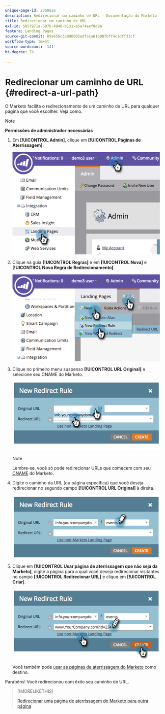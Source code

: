 ```yaml
---
unique-page-id: 2359826
description: Redirecionar um caminho de URL - Documentação do Marketo - Documentação do produto
title: Redirecionar um caminho de URL
exl-id: 5857971a-507b-4946-b131-a5a74eef0d9a
feature: Landing Pages
source-git-commit: 09a656c3a0d0002edfa1a61b987bff4c1dff33cf
workflow-type: tm+mt
source-wordcount: '141'
ht-degree: 7%

---
```


# Redirecionar um caminho de URL {#redirect-a-url-path}

O Marketo facilita o redirecionamento de um caminho de URL para qualquer página que você escolher. Veja como.

>[!NOTE]
>
>**Permissões de administrador necessárias**

1. Em **[!UICONTROL Admin]**, clique em **[!UICONTROL Páginas de Aterrissagem]**.

   ![](assets/image2014-9-18-13-3a43-3a29.png)

1. Clique na guia **[!UICONTROL Regras]** e em **[!UICONTROL Nova]** e **[!UICONTROL Nova Regra de Redirecionamento]**.

   ![](assets/image2014-9-18-13-3a43-3a40.png)

1. Clique no primeiro menu suspenso **[!UICONTROL URL Original]** e selecione seu CNAME do Marketo.

   ![](assets/image2014-9-18-13-3a43-3a49.png)

   >[!NOTE]
   >
   >Lembre-se, você só pode redirecionar URLs que comecem com seu [CNAME](/help/marketo/product-docs/demand-generation/landing-pages/landing-page-actions/customize-your-landing-page-urls-with-a-cname.md) do Marketo.

1. Digite o caminho da URL (ou página específica) que você deseja redirecionar no segundo campo **[!UICONTROL URL Original]** à direita.

   ![](assets/image2014-9-18-13-3a43-3a59.png)

1. Clique em **[!UICONTROL Usar página de aterrissagem que não seja da Marketo]**, digite a página para a qual você deseja redirecionar visitantes no campo **[!UICONTROL Redirecionar URL]** e clique em **[!UICONTROL Criar]**.

   ![](assets/image2014-9-18-13-3a44-3a7.png)

   Você também pode [usar as páginas de aterrissagem do Marketo](/help/marketo/product-docs/demand-generation/landing-pages/landing-page-actions/redirect-a-marketo-landing-page-to-another-page.md) como destino.

Parabéns! Você redirecionou com êxito seu caminho de URL.

>[!MORELIKETHIS]
>
>[Redirecionar uma página de aterrissagem do Marketo para outra página](/help/marketo/product-docs/demand-generation/landing-pages/landing-page-actions/redirect-a-marketo-landing-page-to-another-page.md)
